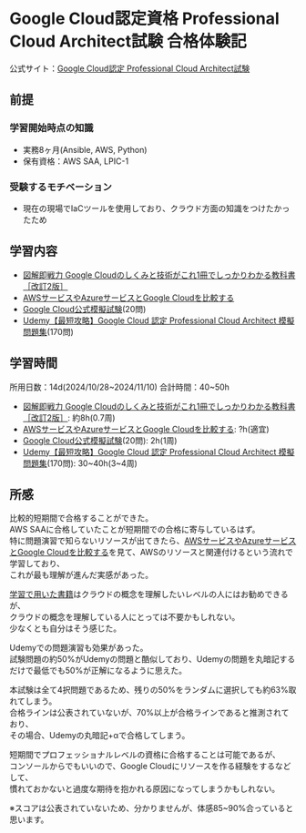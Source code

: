 # Google Cloud認定資格 Professional Cloud Architect試験 合格体験記

公式サイト：[Google Cloud認定 Professional Cloud Architect試験](https://cloud.google.com/learn/certification/cloud-architect?hl=ja)

## 前提

### 学習開始時点の知識

- 実務8ヶ月(Ansible, AWS, Python)
- 保有資格：AWS SAA, LPIC-1

### 受験するモチベーション

- 現在の現場でIaCツールを使用しており、クラウド方面の知識をつけたかったため

## 学習内容

- [図解即戦力 Google Cloudのしくみと技術がこれ1冊でしっかりわかる教科書［改訂2版］](https://www.amazon.co.jp/E5-9B-B3-E8-A7-A3-E5-8D-B3-E6-88-A6-E5-8A-9B-Google-Cloud-E3-81-AE-E3-81-97-E3-81-8F-E3-81-BF-E3-8/dp/429714347X/ref=dp_ob_title_bk)
- [AWSサービスやAzureサービスとGoogle Cloudを比較する](https://cloud.google.com/docs/get-started/aws-azure-gcp-service-comparison?hl=ja)
- [Google Cloud公式模擬試験](https://cloud.google.com/learn/certification/cloud-architect?hl=ja#:~:text=%E5%8F%82%E8%80%83%E6%83%85%E5%A0%B1-,3.%20%E6%A8%A1%E6%93%AC%E8%A9%A6%E9%A8%93,-%E6%A8%A1%E6%93%AC%E8%A9%A6%E9%A8%93%E3%82%92)(20問)
- [Udemy【最短攻略】Google Cloud 認定 Professional Cloud Architect 模擬問題集](https://www.udemy.com/course/google-cloud-professional-cloud-architect-i/?srsltid=AfmBOopbVaGJdT34x-_Io3Euz4eZFVrhZ5jPvWMEF6X66rJEm-SNAST2&couponCode=KEEPLEARNING)(170問)

## 学習時間

所用日数：14d(2024/10/28~2024/11/10)
合計時間：40~50h

- [図解即戦力 Google Cloudのしくみと技術がこれ1冊でしっかりわかる教科書［改訂2版］](https://www.amazon.co.jp/E5-9B-B3-E8-A7-A3-E5-8D-B3-E6-88-A6-E5-8A-9B-Google-Cloud-E3-81-AE-E3-81-97-E3-81-8F-E3-81-BF-E3-8/dp/429714347X/ref=dp_ob_title_bk): 約8h(0.7周)
- [AWSサービスやAzureサービスとGoogle Cloudを比較する](https://cloud.google.com/docs/get-started/aws-azure-gcp-service-comparison?hl=ja): ?h(適宜)
- [Google Cloud公式模擬試験](https://cloud.google.com/learn/certification/cloud-architect?hl=ja)(20問): 2h(1周)
- [Udemy【最短攻略】Google Cloud 認定 Professional Cloud Architect 模擬問題集](https://www.udemy.com/course/google-cloud-professional-cloud-architect-i/?srsltid=AfmBOopbVaGJdT34x-_Io3Euz4eZFVrhZ5jPvWMEF6X66rJEm-SNAST2&couponCode=KEEPLEARNING)(170問): 30~40h(3~4周)

## 所感

比較的短期間で合格することができた。  
AWS SAAに合格していたことが短期間での合格に寄与しているはず。  
特に問題演習で知らないリソースが出てきたら、[AWSサービスやAzureサービスとGoogle Cloudを比較する](https://cloud.google.com/docs/get-started/aws-azure-gcp-service-comparison?hl=ja)を見て、AWSのリソースと関連付けるという流れで学習しており、  
これが最も理解が進んだ実感があった。  

[学習で用いた書籍](https://www.amazon.co.jp/E5-9B-B3-E8-A7-A3-E5-8D-B3-E6-88-A6-E5-8A-9B-Google-Cloud-E3-81-AE-E3-81-97-E3-81-8F-E3-81-BF-E3-8/dp/429714347X/ref=dp_ob_title_bk)はクラウドの概念を理解したいレベルの人にはお勧めできるが、  
クラウドの概念を理解している人にとっては不要かもしれない。  
少なくとも自分はそう感じた。  

Udemyでの問題演習も効果があった。  
試験問題の約50%がUdemyの問題と酷似しており、Udemyの問題を丸暗記するだけで最低でも50%が正解になるように思えた。  

本試験は全て4択問題であるため、残りの50%をランダムに選択しても約63%取れてしまう。  
合格ラインは公表されていないが、70%以上が合格ラインであると推測されており、  
その場合、Udemyの丸暗記+αで合格してしまう。  

短期間でプロフェッショナルレベルの資格に合格することは可能であるが、  
コンソールからでもいいので、Google Cloudにリソースを作る経験をするなどして、  
慣れておかないと過度な期待を抱かれる原因になってしまうかもしれない。

※スコアは公表されていないため、分かりませんが、体感85~90%合っていると思います。
